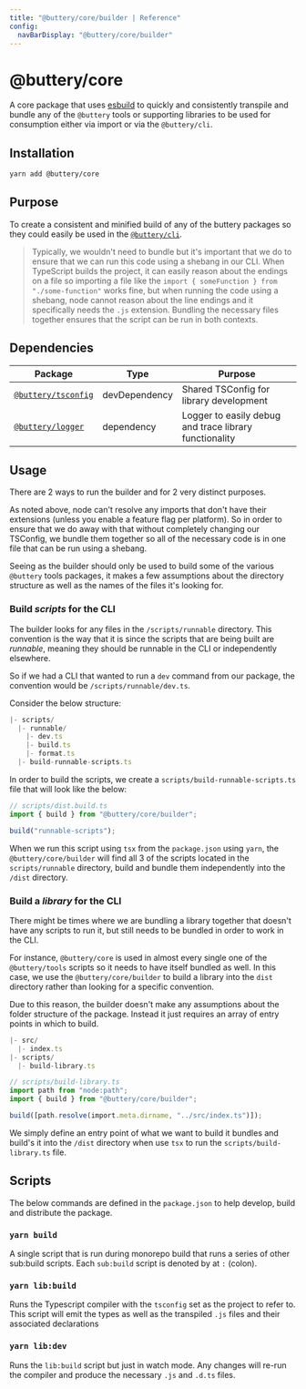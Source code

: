 ```yaml
---
title: "@buttery/core/builder | Reference"
config:
  navBarDisplay: "@buttery/core/builder"
---
```


# @buttery/core

A core package that uses [esbuild](https://esbuild.github.io/) to quickly and consistently transpile and bundle any of the `@buttery` tools or supporting libraries to be used for consumption either via import or via the `@buttery/cli`.

## Installation

```bash
yarn add @buttery/core
```

## Purpose

To create a consistent and minified build of any of the buttery packages so they could easily be used in the [`@buttery/cli`](./packages.buttery-cli.md).

> Typically, we wouldn't need to bundle but it's important that we do to ensure that we can run this code using a shebang in our CLI. When TypeScript builds the project, it can easily reason about the endings on a file so importing a file like the `import { someFunction } from "./some-function"` works fine, but when running the code using a shebang, node cannot reason about the line endings and it specifically needs the `.js` extension. Bundling the necessary files together ensures that the script can be run in both contexts.

## Dependencies

| Package                                               | Type          | Purpose                                                |
| ----------------------------------------------------- | ------------- | ------------------------------------------------------ |
| [`@buttery/tsconfig`](./packages.buttery-tsconfig.md) | devDependency | Shared TSConfig for library development                |
| [`@buttery/logger`](./packages.buttery-logger.md)     | dependency    | Logger to easily debug and trace library functionality |

## Usage

There are 2 ways to run the builder and for 2 very distinct purposes.

As noted above, node can't resolve any imports that don't have their extensions (unless you enable a feature flag per platform). So in order to ensure that we do away with that without completely changing our TSConfig, we bundle them together so all of the necessary code is in one file that can be run using a shebang.

Seeing as the builder should only be used to build some of the various `@buttery` tools packages, it makes a few assumptions about the directory structure as well as the names of the files it's looking for.

### Build _scripts_ for the CLI

The builder looks for any files in the `/scripts/runnable` directory. This convention is the way that it is since the scripts that are being built are _runnable_, meaning they should be runnable in the CLI or independently elsewhere.

So if we had a CLI that wanted to run a `dev` command from our package, the convention would be `/scripts/runnable/dev.ts`.

Consider the below structure:

```ts
|- scripts/
  |- runnable/
    |- dev.ts
    |- build.ts
    |- format.ts
  |- build-runnable-scripts.ts
```

In order to build the scripts, we create a `scripts/build-runnable-scripts.ts` file that will look like the below:

```ts
// scripts/dist.build.ts
import { build } from "@buttery/core/builder";

build("runnable-scripts");
```

When we run this script using `tsx` from the `package.json` using `yarn`, the `@buttery/core/builder` will find all 3 of the scripts located in the `scripts/runnable` directory, build and bundle them independently into the `/dist` directory.

### Build a _library_ for the CLI

There might be times where we are bundling a library together that doesn't have any scripts to run it, but still needs to be bundled in order to work in the CLI.

For instance, `@buttery/core` is used in almost every single one of the `@buttery/tools` scripts so it needs to have itself bundled as well. In this case, we use the `@buttery/core/builder` to build a library into the `dist` directory rather than looking for a specific convention.

Due to this reason, the builder doesn't make any assumptions about the folder structure of the package. Instead it just requires an array of entry points in which to build.

```ts
|- src/
  |- index.ts
|- scripts/
  |- build-library.ts
```

```ts
// scripts/build-library.ts
import path from "node:path";
import { build } from "@buttery/core/builder";

build([path.resolve(import.meta.dirname, "../src/index.ts")]);
```

We simply define an entry point of what we want to build it bundles and build's it into the `/dist` directory when use `tsx` to run the `scripts/build-library.ts` file.

## Scripts

The below commands are defined in the `package.json` to help develop, build and distribute the package.

### `yarn build`

A single script that is run during monorepo build that runs a series of other sub:build scripts. Each `sub:build` script
is denoted by at `:` (colon).

### `yarn lib:build`

Runs the Typescript compiler with the `tsconfig` set as the project to refer to. This script will emit the types as well as the transpiled `.js` files and their associated declarations

### `yarn lib:dev`

Runs the `lib:build` script but just in watch mode. Any changes will re-run the compiler and produce the necessary `.js` and `.d.ts` files.
